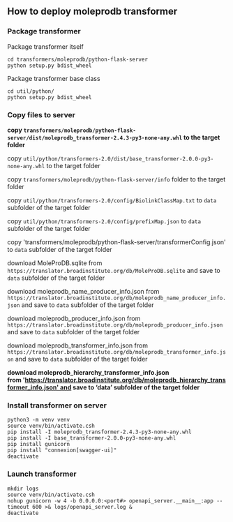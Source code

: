 ## How to deploy moleprodb transformer

### Package transformer

Package transformer itself
```
cd transformers/moleprodb/python-flask-server
python setup.py bdist_wheel
```
Package transformer base class
```
cd util/python/
python setup.py bdist_wheel
```

### Copy files to server

**copy `transformers/moleprodb/python-flask-server/dist/moleprodb_transformer-2.4.3-py3-none-any.whl` to the target folder**

copy `util/python/transformers-2.0/dist/base_transformer-2.0.0-py3-none-any.whl` to the target folder

copy `transformers/moleprodb/python-flask-server/info` folder to the target folder

copy `util/python/transformers-2.0/config/BiolinkClassMap.txt` to `data` subfolder of the target folder

copy `util/python/transformers-2.0/config/prefixMap.json` to `data` subfolder of the target folder

copy 'transformers/moleprodb/python-flask-server/transformerConfig.json' to `data` subfolder of the target folder

download MoleProDB.sqlite from `https://translator.broadinstitute.org/db/MoleProDB.sqlite` and save to `data` subfolder of the target folder


download moleprodb_name_producer_info.json from `https://translator.broadinstitute.org/db/moleprodb_name_producer_info.json` and save to `data` subfolder of the target folder

download moleprodb_producer_info.json from `https://translator.broadinstitute.org/db/moleprodb_producer_info.json` and save to `data` subfolder of the target folder

download moleprodb_transformer_info.json from `https://translator.broadinstitute.org/db/moleprodb_transformer_info.json` and save to `data` subfolder of the target folder

**download moleprodb_hierarchy_transformer_info.json from 'https://translator.broadinstitute.org/db/moleprodb_hierarchy_transformer_info.json' and save to ‘data’ subfolder of the target folder**

### Install transformer on server

```
python3 -m venv venv
source venv/bin/activate.csh
pip install -I moleprodb_transformer-2.4.3-py3-none-any.whl
pip install -I base_transformer-2.0.0-py3-none-any.whl
pip install gunicorn
pip install "connexion[swagger-ui]"
deactivate
```

### Launch transformer

```
mkdir logs
source venv/bin/activate.csh
nohup gunicorn -w 4 -b 0.0.0.0:<port#> openapi_server.__main__:app --timeout 600 >& logs/openapi_server.log &
deactivate
```
